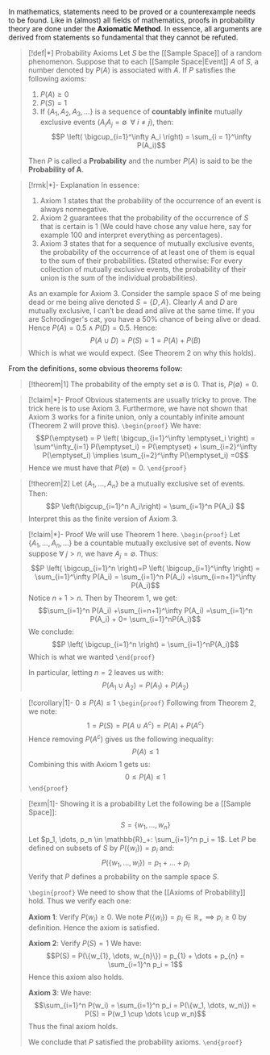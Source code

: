 In mathematics, statements need to be proved or a counterexample needs to be found. Like in (almost) all fields of mathematics, proofs in probability theory are done under the **Axiomatic Method**. In essence, all arguments are derived from statements so fundamental that they cannot be refuted.

>[!def|*] Probability Axioms
>Let $S$ be the [[Sample Space]] of a random phenomenon. Suppose that to each [[Sample Space|Event]] $A$ of $S$, a number denoted by $P(A)$ is associated with $A$. If $P$ satisfies the following axioms:
>1. $P(A) \ge 0$
>2. $P(S) = 1$
>3. If $\{A_1, A_2, A_3, \dots\}$ is a sequence of **countably infinite** mutually exclusive events $(A_iA_j = \emptyset \; \; \forall \: i \ne j)$, then: $$P \left(  \bigcup_{i=1}^\infty A_i \right) = \sum_{i = 1}^\infty P(A_i)$$
>
>Then $P$ is called a **Probability** and the number $P(A)$ is said to be the **Probability of A**.

>[!rmk|*]- Explanation
>In essence:
>1. Axiom $1$ states that the probability of the occurrence of an event is always nonnegative.
>2. Axiom $2$ guarantees that the probability of the occurrence of $S$ that is certain is $1$ (We could have chose any value here, say for example $100$ and interpret everything as percentages).
>3. Axiom $3$ states that for a sequence of mutually exclusive events, the probability of the occurrence of at least one of them is equal to the sum of their probabilities. (Stated otherwise: For every collection of mutually exclusive events, the probability of their union is the sum of the individual probabilities). 
>
>As an example for Axiom $3$. Consider the sample space $S$ of me being dead or me being alive denoted $S = \{D,A\}$. Clearly $A$ and $D$ are mutually exclusive, I can’t be dead and alive at the same time. If you are Schrodinger's cat, you have a $50\%$ chance of being alive or dead. Hence $P(A) = 0.5 \; \land \; P(D) = 0.5$. Hence: $$P(A \cup D) = P(S) = 1 = P(A) +P(B)$$Which is what we would expect. (See Theorem 2 on why this holds).

From the definitions, some obvious theorems follow:

>[!theorem|1]
>The probability of the empty set $\emptyset$ is $0$. That is, $P(\emptyset) = 0$.

>[!claim|*]- Proof
>Obvious statements are usually tricky to prove. The trick here is to use Axiom $3$. Furthermore, we have not shown that Axiom $3$ works for a finite union, only a countably infinite amount (Theorem 2 will prove this).
>`\begin{proof}` 
>We have: $$P(\emptyset) = P \left( \bigcup_{i=1}^\infty \emptyset_i \right) = \sum^\infty_{i=1} P(\emptyset_i) = P(\emptyset) + \sum_{i=2}^\infty P(\emptyset_i) \implies \sum_{i=2}^\infty P(\emptyset_i)  =0$$Hence we must have that $P(\emptyset) = 0$. 
> `\end{proof}`

>[!theorem|2]
>Let $\{A_1, \dots , A_n\}$ be a mutually exclusive set of events. Then: $$P \left(\bigcup_{i=1}^n A_i\right) = \sum_{i=1}^n P(A_i) $$Interpret this as the finite version of Axiom $3$.

>[!claim|*]- Proof
>We will use Theorem $1$ here.
>`\begin{proof}` 
>Let $\{A_1, \dots, A_n, \dots\}$ be a countable mutually exclusive set of events. Now suppose $\forall \: j > n$, we have $A_j = \emptyset$. Thus: $$P \left( \bigcup_{i=1}^n \right)=P \left( \bigcup_{i=1}^\infty \right) = \sum_{i=1}^\infty P(A_i) = \sum_{i=1}^n P(A_i) +\sum_{i=n+1}^\infty P(A_i)$$Notice $n+1 > n$. Then by Theorem $1$, we get: $$\sum_{i=1}^n P(A_i) +\sum_{i=n+1}^\infty P(A_i) =\sum_{i=1}^n P(A_i) + 0= \sum_{i=1}^nP(A_i)$$We conclude: $$P \left( \bigcup_{i=1}^n \right) = \sum_{i=1}^nP(A_i)$$Which is what we wanted
> `\end{proof}`
> 
> In particular, letting $n=2$ leaves us with: $$P(A_1 \cup A_2) = P(A_1)+P(A_2)$$

>[!corollary|1]- $0 \le P(A) \le 1$
>`\begin{proof}`
>Following from Theorem $2$, we note: $$1=P(S) = P(A \cup A^c) = P(A) + P(A^c)$$Hence removing $P(A^c)$ gives us the following inequality: $$P(A) \le 1$$Combining this with Axiom $1$ gets us: $$0 \le P(A) \le 1$$
>  `\end{proof}`

>[!exm|1]- Showing it is a probability
>Let the following be a [[Sample Space]]: $$S = \{w_1, \dots, w_n\}$$Let $p_1, \dots, p_n \in \mathbb{R}_+: \sum_{i=1}^n p_i = 1$. Let $P$ be defined on subsets of $S$ by $P(\{w_i\}) = p_i$ and: $$P(\{w_{1}, \dots, w_{l}\}) = p_{1} + \dots + p_{l}$$ Verify that $P$ defines a probability on the sample space $S$.
>
>`\begin{proof}` 
>We need to show that the [[Axioms of Probability]] hold. Thus we verify each one:
>
>**Axiom 1**: Verify $P(w_i) \ge 0$.
>We note $P(\{w_i\}) = p_i \in \mathbb{R}_+ \implies p_i \ge 0$ by definition. Hence the axiom is satisfied.
>
>**Axiom 2**: Verify $P(S) = 1$
>We have: $$P(S) = P(\{w_{1}, \dots, w_{n}\}) = p_{1} + \dots + p_{n} = \sum_{i=1}^n p_i = 1$$Hence this axiom also holds.
>
>**Axiom 3**:
>We have: $$\sum_{i=1}^n P(w_i) = \sum_{i=1}^n p_i = P(\{w_1, \dots, w_n\}) = P(S) = P(w_1 \cup \dots \cup w_n)$$Thus the final axiom holds.
>
>We conclude that $P$ satisfied the probability axioms.
> `\end{proof}`
